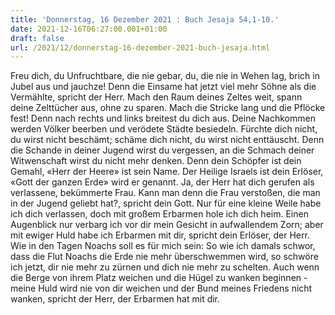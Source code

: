 ```yaml
---
title: 'Donnerstag, 16 Dezember 2021 : Buch Jesaja 54,1-10.'
date: 2021-12-16T06:27:00.001+01:00
draft: false
url: /2021/12/donnerstag-16-dezember-2021-buch-jesaja.html
---
```


Freu dich, du Unfruchtbare, die nie gebar, du, die nie in Wehen lag, brich in Jubel aus und jauchze! Denn die Einsame hat jetzt viel mehr Söhne als die Vermählte, spricht der Herr. Mach den Raum deines Zeltes weit, spann deine Zelttücher aus, ohne zu sparen. Mach die Stricke lang und die Pflöcke fest! Denn nach rechts und links breitest du dich aus. Deine Nachkommen werden Völker beerben und verödete Städte besiedeln. Fürchte dich nicht, du wirst nicht beschämt; schäme dich nicht, du wirst nicht enttäuscht. Denn die Schande in deiner Jugend wirst du vergessen, an die Schmach deiner Witwenschaft wirst du nicht mehr denken. Denn dein Schöpfer ist dein Gemahl, «Herr der Heere» ist sein Name. Der Heilige Israels ist dein Erlöser, «Gott der ganzen Erde» wird er genannt. Ja, der Herr hat dich gerufen als verlassene, bekümmerte Frau. Kann man denn die Frau verstoßen, die man in der Jugend geliebt hat?, spricht dein Gott. Nur für eine kleine Weile habe ich dich verlassen, doch mit großem Erbarmen hole ich dich heim. Einen Augenblick nur verbarg ich vor dir mein Gesicht in aufwallendem Zorn; aber mit ewiger Huld habe ich Erbarmen mit dir, spricht dein Erlöser, der Herr. Wie in den Tagen Noachs soll es für mich sein: So wie ich damals schwor, dass die Flut Noachs die Erde nie mehr überschwemmen wird, so schwöre ich jetzt, dir nie mehr zu zürnen und dich nie mehr zu schelten. Auch wenn die Berge von ihrem Platz weichen und die Hügel zu wanken beginnen -meine Huld wird nie von dir weichen und der Bund meines Friedens nicht wanken, spricht der Herr, der Erbarmen hat mit dir.